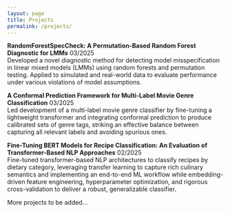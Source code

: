 ```yaml
---
layout: page
title: Projects
permalink: /projects/
---
```

**RandomForestSpecCheck: A Permutation-Based Random Forest Diagnostic for LMMs** 03/2025 
<br>
Developed a novel diagnostic method for detecting model misspecification in linear mixed models (LMMs) using random forests and permutation testing. Applied to simulated and real-world data to evaluate performance under various violations of model assumptions.
<br>

**A Conformal Prediction Framework for Multi-Label Movie Genre Classification** 03/2025 
<br>
Led development of a multi-label movie genre classifier by fine-tuning a lightweight transformer and integrating conformal prediction to produce calibrated sets of genre tags, striking an effective balance between capturing all relevant labels and avoiding spurious ones.
<br>

**Fine-Tuning BERT Models for Recipe Classification: An Evaluation of Transformer-Based NLP Approaches** 02/2025 
<br>
Fine-tuned transformer-based NLP architectures to classify recipes by dietary category, leveraging transfer learning to capture rich culinary semantics and implementing an end-to-end ML workflow while embedding-driven feature engineering, hyperparameter optimization, and rigorous cross-validation to deliver a robust, generalizable classifier. 
<br>

More projects to be added...
